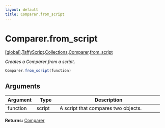 ```yaml
---
layout: default
title: Comparer.from_script
---
```


# Comparer.from_script

[\[global\]]({{site.baseurl}}/docs/).[TaffyScript]({{site.baseurl}}/docs/TaffyScript/).[Collections]({{site.baseurl}}/docs/TaffyScript/Collections/).[Comparer]({{site.baseurl}}/docs/TaffyScript/Collections/Comparer/).[from_script]({{site.baseurl}}/docs/TaffyScript/Collections/Comparer/from_script/)

_Creates a Comparer from a script._

```cs
Comparer.from_script(function)
```

## Arguments

<table>
  <col width="15%">
  <col width="15%">
  <thead>
    <tr>
      <th>Argument</th>
      <th>Type</th>
      <th>Description</th>
    </tr>
  </thead>
  <tbody>
    <tr>
      <td>function</td>
      <td>script</td>
      <td>A script that compares two objects.</td>
    </tr>
  </tbody>
</table>

**Returns:** [Comparer]({{site.baseurl}}/docs/TaffyScript/Collections/Comparer)

